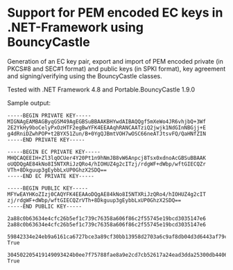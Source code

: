 # Support for PEM encoded EC keys in .NET-Framework using BouncyCastle

Generation of an EC key pair, export and import of PEM encoded private (in PKCS#8 and SEC#1 format) and public keys (in SPKI format), key agreement and signing/verifying using the BouncyCastle classes. 

Tested with .NET Framework 4.8 and Portable.BouncyCastle 1.9.0

Sample output:

```none
-----BEGIN PRIVATE KEY-----
MIGNAgEAMBAGByqGSM49AgEGBSuBBAAKBHYwdAIBAQQgf5mXeWo4JR6vhjbQ+3Wf
2E2YkHy9boCelyPxOzHTF2egBwYFK4EEAAqhRANCAATziQ2jwjk1NdGInNBGjj+E
g4dRniDZwhPOP+t2BYX51Zun/B+0YgQJBmtVOH7wOSC66neATJtsvFQ/QaHNfZIN
-----END PRIVATE KEY-----

-----BEGIN EC PRIVATE KEY-----
MHQCAQEEIH+Zl3lqOCUer4Y20Pt1n9hNmJB8vW6Anpcj8Tsx0xdnoAcGBSuBBAAK
oUQDQgAE84kNo8I5NTXRiJzQRo4/hIOHUZ4g2cITzj/rdgWF+dWbp/wftGIECQZr
VTh+8Dkguup3gEybbLxUP0GhzX2SDQ==
-----END EC PRIVATE KEY-----

-----BEGIN PUBLIC KEY-----
MFYwEAYHKoZIzj0CAQYFK4EEAAoDQgAE84kNo8I5NTXRiJzQRo4/hIOHUZ4g2cIT
zj/rdgWF+dWbp/wftGIECQZrVTh+8Dkguup3gEybbLxUP0GhzX2SDQ==
-----END PUBLIC KEY-----

2a88c0b63634e4cfc26b5ef1c739c76358a606f86c2f55745e19bcd3035147e6
2a88c0b63634e4cfc26b5ef1c739c76358a606f86c2f55745e19bcd3035147e6

59842334e24eb9a6161ca6727bce3a89cf30bb13958d2703a6c9af8db04d3d6443af79cef6fce85b60a64fb7fd87900a018b573739af459cb1b628ec0ea0af52
True

304502205419149093424b0ee7f75788fae8a9e2cd7cb52617a24ead3dda25300db44063022100a29eed232eeba64908b932ad5d156160bb253c2fc755ae82d77acea8898c3927
True
```
